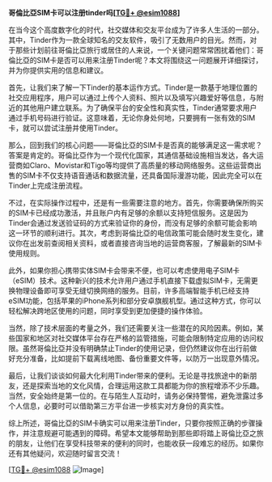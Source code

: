 **哥倫比亞SIM卡可以注册tinder吗[[TG💪+ @esim1088](https://t.me/s/esim1088)]**

在当今这个高度数字化的时代，社交媒体和交友平台成为了许多人生活的一部分。其中，Tinder作为一款全球知名的交友软件，吸引了无数用户的目光。然而，对于那些计划前往哥倫比亞旅行或居住的人来说，一个关键问题常常困扰着他们：哥倫比亞的SIM卡是否可以用来注册Tinder呢？本文将围绕这一问题展开详细探讨，并为你提供实用的信息和建议。

首先，让我们来了解一下Tinder的基本运作方式。Tinder是一款基于地理位置的社交应用程序，用户可以通过上传个人资料、照片以及填写兴趣爱好等信息，与附近的其他用户建立联系。为了确保平台的安全性和真实性，Tinder通常要求用户通过手机号码进行验证。这意味着，无论你身处何地，只要拥有一张有效的SIM卡，就可以尝试注册并使用Tinder。

那么，回到我们的核心问题——哥倫比亞的SIM卡是否真的能够满足这一需求呢？答案是肯定的。哥倫比亞作为一个现代化国家，其通信基础设施相当发达，各大运营商如Claro、Movistar和Tigo等均提供了高质量的移动网络服务。这些运营商出售的SIM卡不仅支持语音通话和数据流量，还具备国际漫游功能，因此完全可以在Tinder上完成注册流程。

不过，在实际操作过程中，还是有一些需要注意的地方。首先，你需要确保所购买的SIM卡已经成功激活，并且账户内有足够的余额以支持短信服务。这是因为Tinder会通过发送验证码的方式来验证你的身份，而没有足够的余额可能会影响这一环节的顺利进行。其次，考虑到哥倫比亞的电信政策可能会随时发生变化，建议你在出发前查阅相关资料，或者直接咨询当地的运营商客服，了解最新的SIM卡使用规则。

此外，如果你担心携带实体SIM卡会带来不便，也可以考虑使用电子SIM卡（eSIM）技术。这种新兴的技术允许用户通过手机直接下载虚拟SIM卡，无需更换物理设备即可享受无缝切换网络的服务。目前，许多高端智能手机已经支持eSIM功能，包括苹果的iPhone系列和部分安卓旗舰机型。通过这种方式，你可以轻松解决跨地区使用的问题，同时享受到更加便捷的操作体验。

当然，除了技术层面的考量之外，我们还需要关注一些潜在的风险因素。例如，某些国家和地区对社交媒体平台存在严格的监管措施，可能会限制特定应用的访问权限。虽然哥倫比亞并没有明确禁止Tinder的使用记录，但仍然建议你在出行前做好充分准备，比如提前下载离线地图、备份重要文件等，以防万一出现意外情况。

最后，让我们谈谈如何最大化利用Tinder带来的便利。无论是寻找旅途中的新朋友，还是探索当地的文化风情，合理运用这款工具都能为你的旅程增添不少乐趣。当然，安全始终是第一位的。在与陌生人互动时，请务必保持警惕，避免泄露过多个人信息，必要时可以借助第三方平台进一步核实对方身份的真实性。

综上所述，哥倫比亞的SIM卡确实可以用来注册Tinder，只要你按照正确的步骤操作，并注意规避可能遇到的障碍。希望本文能够帮助到那些即将踏上哥倫比亞之旅的朋友，让他们在享受科技带来的便利的同时，也能收获一段难忘的经历。如果你还有其他疑问，欢迎随时留言交流！

[[TG💪+ @esim1088](https://t.me/s/esim1088) ![Image](https://i.postimg.cc/4NQfJmqS/Snipaste-2025-05-13-00-14-12.png)]